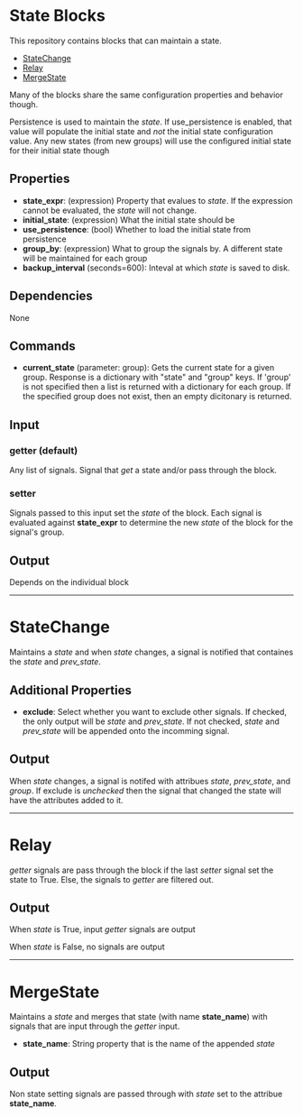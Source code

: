 State Blocks
============

This repository contains blocks that can maintain a state.
 * [StateChange](#statechange)
 * [Relay](#relay)
 * [MergeState](#mergestate)


Many of the blocks share the same configuration properties and behavior though.

Persistence is used to maintain the *state*. If use_persistence is enabled, that value will populate the initial state and _not_ the initial state configuration value. Any new states (from new groups) will use the configured initial state for their initial state though

Properties
---------

-   **state_expr**: (expression) Property that evalues to *state*. If the expression cannot be evaluated, the *state* will not change.
-   **initial_state**: (expression) What the initial state should be
-   **use_persistence**: (bool) Whether to load the initial state from persistence
-   **group_by**: (expression) What to group the signals by. A different state will be maintained for each group
-   **backup_interval** (seconds=600): Inteval at which *state* is saved to disk.

Dependencies
------------
None

Commands
--------
-   **current_state** (parameter: group): Gets the current state for a given group. Response is a dictionary with "state" and "group" keys. If 'group' is not specified then a list is returned with a dictionary for each group. If the specified group does not exist, then an empty dicitonary is returned.

Input
-----

### getter (default)

Any list of signals. Signal that _get_ a state and/or pass through the block.

### setter

Signals passed to this input set the *state* of the block. Each signal is evaluated against **state_expr** to determine the new *state* of the block for the signal's group.

Output
------
Depends on the individual block

------------------------------------------------------------------------------

StateChange
============

Maintains a *state* and when *state* changes, a signal is notified that containes the *state* and *prev_state*.


Additional Properties
---------------------

-   **exclude**: Select whether you want to exclude other signals. If checked, the only output will be *state* and *prev_state*. If not checked, *state* and *prev_state* will be appended onto the incomming signal.


Output
------
When *state* changes, a signal is notifed with attribues *state*, *prev_state*, and *group*. If exclude is _unchecked_ then the signal that changed the state will have the attributes added to it.

------------------------------------------------------------------------------


Relay
=====

*getter* signals are pass through the block if the last *setter* signal set the state to True. Else, the signals to *getter* are filtered out.

Output
------
When *state* is True, input *getter* signals are output

When *state* is False, no signals are output

------------------------------------------------------------------------------

MergeState
==========

Maintains a *state* and merges that state (with name **state_name**) with signals that are input through the *getter* input.

-   **state_name**: String property that is the name of the appended *state*

Output
------
Non state setting signals are passed through with *state* set to the attribue **state_name**.
